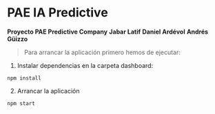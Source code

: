 # PAE IA Predictive

**Proyecto PAE Predictive Company**
**Jabar Latif**
**Daniel Ardévol**
**Andrés Güizzo**

> Para arrancar la aplicación primero hemos de ejecutar: 

1. Instalar dependencias en la carpeta dashboard:
```
npm install  
```
2. Arrancar la aplicación  
```
npm start
```

